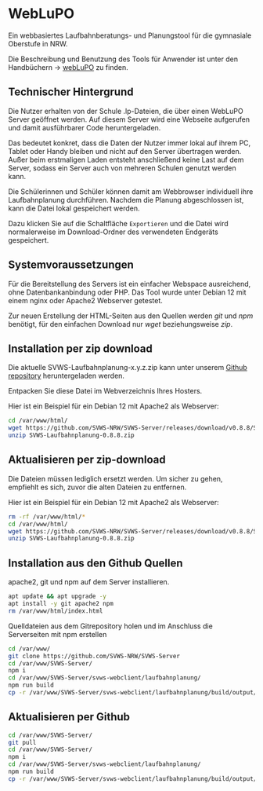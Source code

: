 # WebLuPO

Ein webbasiertes Laufbahnberatungs- und Planungstool für die gymnasiale Oberstufe in NRW. 

Die Beschreibung und Benutzung des Tools für Anwender ist unter den Handbüchern -> [webLuPO](../../weblupo/) zu finden. 

## Technischer Hintergrund

Die Nutzer erhalten von der Schule .lp-Dateien, die über einen WebLuPO Server geöffnet werden. Auf diesem Server wird eine Webseite aufgerufen und damit ausführbarer Code heruntergeladen.

Das bedeutet konkret, dass die Daten der Nutzer immer lokal auf ihrem PC, Tablet oder Handy bleiben und nicht auf den Server übertragen werden. Außer beim erstmaligen Laden entsteht anschließend keine Last auf dem Server, sodass ein Server auch von mehreren Schulen genutzt werden kann.

Die Schülerinnen und Schüler können damit am Webbrowser individuell ihre Laufbahnplanung durchführen. Nachdem die Planung abgeschlossen ist, kann die Datei lokal gespeichert werden.

Dazu klicken Sie auf die Schaltfläche `Exportieren` und die Datei wird normalerweise im Download-Ordner des verwendeten Endgeräts gespeichert. 

## Systemvoraussetzungen

Für die Bereitstellung des Servers ist ein einfacher Webspace ausreichend, ohne Datenbankanbindung oder PHP. Das Tool wurde unter Debian 12 mit einem nginx oder Apache2 Webserver getestet.

Zur neuen Erstellung der HTML-Seiten aus den Quellen werden *git* und *npm* benötigt, für den einfachen Download nur *wget* beziehungsweise *zip*. 

## Installation per zip download 

Die aktuelle SVWS-Laufbahnplanung-x.y.z.zip kann unter unserem  [Github repository](https://github.com/SVWS-NRW/SVWS-Server/releases) heruntergeladen werden. 

Entpacken Sie diese Datei im Webverzeichnis Ihres Hosters.  

Hier ist ein Beispiel für ein Debian 12 mit Apache2 als Webserver: 

```bash
cd /var/www/html/
wget https://github.com/SVWS-NRW/SVWS-Server/releases/download/v0.8.8/SVWS-Laufbahnplanung-0.8.8.zip
unzip SVWS-Laufbahnplanung-0.8.8.zip
```

## Aktualisieren per zip-download

Die Dateien müssen lediglich ersetzt werden. Um sicher zu gehen, empfiehlt es  sich, zuvor die alten Dateien zu entfernen.

Hier ist ein Beispiel für ein Debian 12 mit Apache2 als Webserver:

```bash
rm -rf /var/www/html/*
cd /var/www/html/
wget https://github.com/SVWS-NRW/SVWS-Server/releases/download/v0.8.8/SVWS-Laufbahnplanung-0.8.8.zip
unzip SVWS-Laufbahnplanung-0.8.8.zip
```

## Installation aus den Github Quellen

apache2, git und npm auf dem Server installieren.

```bash
apt update && apt upgrade -y
apt install -y git apache2 npm 
rm /var/www/html/index.html 
```
Quelldateien aus dem Gitrepository holen und im Anschluss die Serverseiten mit npm erstellen 

```bash
cd /var/www/
git clone https://github.com/SVWS-NRW/SVWS-Server
cd /var/www/SVWS-Server/
npm i 
cd /var/www/SVWS-Server/svws-webclient/laufbahnplanung/
npm run build
cp -r /var/www/SVWS-Server/svws-webclient/laufbahnplanung/build/output/* /var/www/html/
```

## Aktualisieren per Github 

```bash
cd /var/www/SVWS-Server/
git pull
cd /var/www/SVWS-Server/
npm i 
cd /var/www/SVWS-Server/svws-webclient/laufbahnplanung/
npm run build
cp -r /var/www/SVWS-Server/svws-webclient/laufbahnplanung/build/output/* /var/www/html/
```
